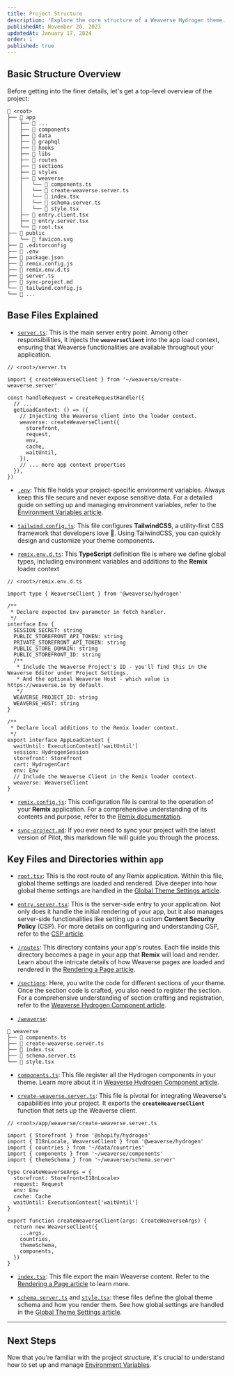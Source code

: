 ```yaml
---
title: Project Structure
description: 'Explore the core structure of a Weaverse Hydrogen theme.'
publishedAt: November 20, 2023
updatedAt: January 17, 2024
order: 1
published: true
---
```


## Basic Structure Overview

Before getting into the finer details, let's get a top-level overview of the project:

```text data-line-numbers=false
🌳 <root>
├── 📁 app
│   ├── 📁 ...
│   ├── 📁 components
│   ├── 📁 data
│   ├── 📁 graphql
│   ├── 📁 hooks
│   ├── 📁 libs
│   ├── 📁 routes
│   ├── 📁 sections
│   ├── 📁 styles
│   ├── 📁 weaverse
│   │   └── 📄 components.ts
│   │   └── 📄 create-weaverse.server.ts
│   │   └── 📄 index.tsx
│   │   └── 📄 schema.server.ts
│   │   └── 📄 style.tsx
│   ├── 📄 entry.client.tsx
│   ├── 📄 entry.server.tsx
│   └── 📄 root.tsx
├── 📁 public
│   └── 📄 favicon.svg
├── 📄 .editorconfig
├── 📄 .env
├── 📄 package.json
├── 📄 remix.config.js
├── 📄 remix.env.d.ts
├── 📄 server.ts
├── 📄 sync-project.md
└── 📄 tailwind.config.js
└── 📄 ...
```

## Base Files Explained

- [`server.ts`](https://github.com/Weaverse/pilot/blob/main/server.ts): This is the main server entry point. Among other
  responsibilities, it injects the **`weaverseClient`** into the app load context, ensuring that Weaverse
  functionalities are available throughout your application.

```tsx
// <root>/server.ts

import { createWeaverseClient } from '~/weaverse/create-weaverse.server'

const handleRequest = createRequestHandler({
  // ...
  getLoadContext: () => ({
    // Injecting the Weaverse client into the loader context.
    weaverse: createWeaverseClient({
      storefront,
      request,
      env,
      cache,
      waitUntil,
    }),
    // ... more app context properties
  }),
})
```

- [`.env`](https://github.com/Weaverse/pilot/blob/main/.env): This file holds your project-specific environment
  variables. Always keep this file secure and never expose sensitive data. For a detailed guide on setting up and
  managing environment variables, refer to
  the [Environment Variables article](/docs/guides/environment-variables).

- [`tailwind.config.js`](https://github.com/Weaverse/pilot/blob/main/tailwind.config.js): This file configures **TailwindCSS**, a utility-first CSS framework that developers love 💚. Using TailwindCSS, you can quickly design and
  customize your theme components.

- [`remix.env.d.ts`](https://github.com/Weaverse/pilot/blob/main/remix.env.d.ts): This **TypeScript** definition file is
  where we define global types, including environment variables and additions to the **Remix** loader context

```tsx
// <root>/remix.env.d.ts

import type { WeaverseClient } from '@weaverse/hydrogen'

/**
 * Declare expected Env parameter in fetch handler.
 */
interface Env {
  SESSION_SECRET: string
  PUBLIC_STOREFRONT_API_TOKEN: string
  PRIVATE_STOREFRONT_API_TOKEN: string
  PUBLIC_STORE_DOMAIN: string
  PUBLIC_STOREFRONT_ID: string
  /**
   * Include the Weaverse Project's ID - you'll find this in the Weaverse Editor under Project Settings.
   * And the optional Weaverse Host - which value is https://weaverse.io by default.
   */
  WEAVERSE_PROJECT_ID: string
  WEAVERSE_HOST: string
}

/**
 * Declare local additions to the Remix loader context.
 */
export interface AppLoadContext {
  waitUntil: ExecutionContext['waitUntil']
  session: HydrogenSession
  storefront: Storefront
  cart: HydrogenCart
  env: Env
  // Include the Weaverse Client in the Remix loader context.
  weaverse: WeaverseClient
}
```

- [`remix.config.js`](https://github.com/Weaverse/pilot/blob/main/remix.config.js): This configuration file is central
  to the operation of your **Remix** application. For a comprehensive understanding of its contents and purpose, refer
  to the [Remix documentation](https://remix.run/docs/en/main/file-conventions/remix-config).

- [`sync-project.md`](https://github.com/Weaverse/pilot/blob/main/sync-project.md): If you ever need to sync your
  project with the latest version of Pilot, this markdown file will guide you through the process.

## Key Files and Directories within **`app`**

- [`root.tsx`](https://github.com/Weaverse/pilot/blob/main/app/entry.client.tsx): This is the root route of any Remix
  application. Within this file, global theme settings are loaded and rendered. Dive deeper into how global theme
  settings are handled in
  the [Global Theme Settings article](/docs/guides/global-theme-settings).

- [`entry.server.tsx`](https://github.com/Weaverse/pilot/blob/main/app/entry.server.tsx): This is the server-side entry
  to your application. Not only does it handle the initial rendering of your app, but it also manages server-side
  functionalities like setting up a custom **Content Security Policy** (CSP). For more details on configuring and
  understanding CSP, refer to the [CSP article](/docs/guides/csp).

- [`/routes`](https://github.com/Weaverse/pilot/tree/main/app/routes): This directory contains your app's routes. Each
  file inside this directory becomes a page in your app that **Remix** will load and render. Learn about the intricate
  details of how Weaverse pages are loaded and rendered in
  the [Rendering a Page article](/docs/guides/rendering-page).

- [`/sections`](https://github.com/Weaverse/pilot/tree/main/app/sections): Here, you write the code for different
  sections of your theme. Once the section code is crafted, you also need to register the section. For a comprehensive
  understanding of section crafting and registration, refer to
  the [Weaverse Hydrogen Component article](/docs/guides/weaverse-component).

- [`/weaverse`](https://github.com/Weaverse/pilot/tree/main/app/weaverse):

```text data-line-numbers=false
📁 weaverse
├── 📄 components.ts
├── 📄 create-weaverse.server.ts
├── 📄 index.tsx
├── 📄 schema.server.ts
└── 📄 style.tsx
```

- [`components.ts`](https://github.com/Weaverse/pilot/blob/main/app/weaverse/components.ts): This file register all the
  Hydrogen components in your theme. Learn more about it
  in [Weaverse Hydrogen Component article](/docs/guides/weaverse-component).

- [`create-weaverse.server.ts`](https://github.com/Weaverse/pilot/blob/main/app/weaverse/create-weaverse.server.ts):
  This file is pivotal for integrating Weaverse's capabilities into your project. It exports the **`createWeaverseClient`** function that sets up the Weaverse client.

```tsx
// <root>/app/weaverse/create-weaverse.server.ts

import { Storefront } from '@shopify/hydrogen'
import { I18nLocale, WeaverseClient } from '@weaverse/hydrogen'
import { countries } from '~/data/countries'
import { components } from '~/weaverse/components'
import { themeSchema } from '~/weaverse/schema.server'

type CreateWeaverseArgs = {
  storefront: Storefront<I18nLocale>
  request: Request
  env: Env
  cache: Cache
  waitUntil: ExecutionContext['waitUntil']
}

export function createWeaverseClient(args: CreateWeaverseArgs) {
  return new WeaverseClient({
    ...args,
    countries,
    themeSchema,
    components,
  })
}
```

- [`index.tsx`](https://github.com/Weaverse/pilot/blob/main/app/weaverse/index.tsx): This file export the main Weaverse
  content. Refer to the [Rendering a Page article](/docs/guides/rendering-page) to learn
  more.

- [`schema.server.ts`](https://github.com/Weaverse/pilot/blob/main/app/weaverse/schema.server.ts)
  and [`style.tsx`](https://github.com/Weaverse/pilot/blob/main/app/weaverse/style.tsx): these files define the global
  theme schema and how you render them. See how global settings are handled in
  the [Global Theme Settings article](/docs/guides/global-theme-settings).

---

## Next Steps

Now that you're familiar with the project structure, it's crucial to understand how to set up and
manage [Environment Variables](/docs/guides/environment-variables).

